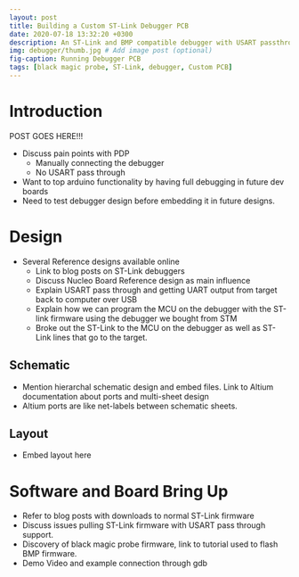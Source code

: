 ```yaml
---
layout: post
title: Building a Custom ST-Link Debugger PCB
date: 2020-07-18 13:32:20 +0300
description: An ST-Link and BMP compatible debugger with USART passthrough.
img: debugger/thumb.jpg # Add image post (optional)
fig-caption: Running Debugger PCB
tags: [black magic probe, ST-Link, debugger, Custom PCB]
---
```


# Introduction

POST GOES HERE!!!

- Discuss pain points with PDP
    - Manually connecting the debugger
    - No USART pass through
- Want to top arduino functionality by having full debugging in future dev boards
- Need to test debugger design before embedding it in future designs.

# Design

- Several Reference designs available online
    - Link to blog posts on ST-Link debuggers
    - Discuss Nucleo Board Reference design as main influence
    - Explain USART pass through and getting UART output from target back to computer over USB
    - Explain how we can program the MCU on the debugger with the ST-link firmware using the debugger we bought from STM
    - Broke out the ST-Link to the MCU on the debugger as well as ST-Link lines that go to the target.

## Schematic

- Mention hierarchal schematic design and embed files. Link to Altium documentation about ports and multi-sheet design
- Altium ports are like net-labels between schematic sheets.

## Layout

- Embed layout here

# Software and Board Bring Up

- Refer to blog posts with downloads to normal ST-Link firmware
- Discuss issues pulling ST-Link firmware with USART pass through support.
- Discovery of black magic probe firmware, link to tutorial used to flash BMP firmware.
- Demo Video and example connection through gdb

